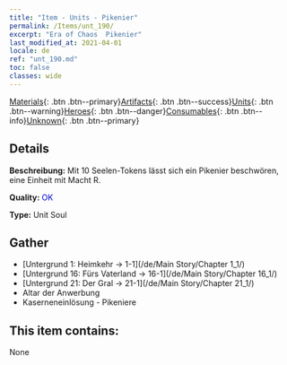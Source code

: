```yaml
---
title: "Item - Units - Pikenier"
permalink: /Items/unt_190/
excerpt: "Era of Chaos  Pikenier"
last_modified_at: 2021-04-01
locale: de
ref: "unt_190.md"
toc: false
classes: wide
---
```

 [Materials](/de/Items/){: .btn .btn--primary}[Artifacts](/de/Items/Artifacts/){: .btn .btn--success}[Units](/de/Items/Units/){: .btn .btn--warning}[Heroes](/de/Items/Heroes/){: .btn .btn--danger}[Consumables](/de/Items/Consumables/){: .btn .btn--info}[Unknown](/de/Items/Unknown/){: .btn .btn--primary}

## Details
 **Beschreibung:** Mit 10 Seelen-Tokens lässt sich ein Pikenier beschwören, eine Einheit mit Macht R.

 **Quality:** <span style="color: #0000CD">OK</span>

 **Type:** Unit Soul

## Gather

*    [Untergrund 1: Heimkehr -> 1-1](/de/Main Story/Chapter 1_1/) 
*    [Untergrund 16: Fürs Vaterland -> 16-1](/de/Main Story/Chapter 16_1/) 
*    [Untergrund 21: Der Gral -> 21-1](/de/Main Story/Chapter 21_1/) 
*    Altar der Anwerbung 
*    Kaserneneinlösung - Pikeniere 

## This item contains:

  None

